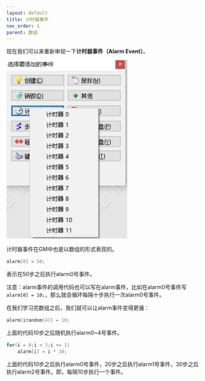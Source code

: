```yaml
---
layout: default
title: 计时器事件
nav_order: 1
parent: 数组
---
```


现在我们可以来重新审视一下**计时器事件（Alarm Event）**。

![Alarm Event](/assets/images/array/alarm_event.png)

计时器事件在GM中也是以数组的形式表现的。

```c
alarm[0] = 50;
```

表示在50步之后执行alarm0号事件。

注意：alarm事件的调用代码也可以写在alarm事件，比如在alarm0号事件写`alarm[0] = 10;`，那么就会循环每隔十步执行一次alarm0号事件。

在我们学习完数组之后，我们就可以让alarm事件变得更骚：

```c
alarm[irandom(4)] = 10;
```

上面的代码10步之后随机执行alarm0~4号事件。

```c
for(i = 0;i < 3;i += 1)
    alarm[i] = i * 10;
```

上面的代码10步之后执行alarm0号事件，20步之后执行alarm1号事件，30步之后执行alarm2号事件。即，每隔10步执行一个事件。
